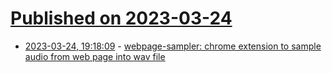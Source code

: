 # [Published on 2023-03-24](index.md)

* [2023-03-24, 19:18:09](https://lobste.rs/s/zy5a6e/webpage_sampler_chrome_extension_sample) - [webpage-sampler: chrome extension to sample audio from web page into wav file](https://github.com/chaosprint/webpage-sampler)
